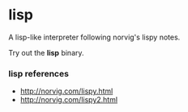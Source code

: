 # lisp
A lisp-like interpreter following norvig's lispy notes.

Try out the **lisp** binary.

### lisp references
* http://norvig.com/lispy.html
* http://norvig.com/lispy2.html
